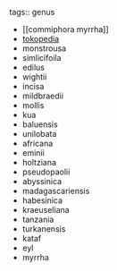 tags:: genus

- [[commiphora myrrha]]
- [tokopedia](https://www.tokopedia.com/search?st=&q=Commiphora&srp_component_id=02.01.00.00&srp_page_id=&srp_page_title=&navsource=)
- monstrousa
- simlicifoila
- edilus
- wightii
- incisa
- mildbraedii
- mollis
- kua
- baluensis
- unilobata
- africana
- eminii
- holtziana
- pseudopaolii
- abyssinica
- madagascariensis
- habesinica
- kraeuseliana
- tanzania
- turkanensis
- kataf
- eyl
- myrrha